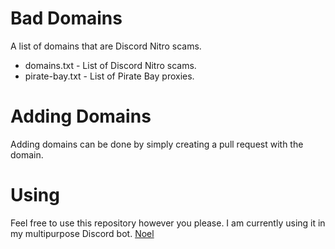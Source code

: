 # Bad Domains
A list of domains that are Discord Nitro scams.

* domains.txt - List of Discord Nitro scams.
* pirate-bay.txt - List of Pirate Bay proxies.

# Adding Domains
Adding domains can be done by simply creating a pull request with the domain.

# Using
Feel free to use this repository however you please. I am currently using it in my multipurpose Discord bot. [Noel](https://noelbot.com)
